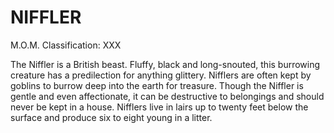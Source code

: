 # NIFFLER  
M.O.M. Classification: XXX  
  
The Niffler is a British beast. Fluffy, black and long-snouted, this burrowing creature has a predilection for anything glittery. Nifflers are often kept by goblins to burrow deep into the earth for treasure. Though the Niffler is gentle and even affectionate, it can be destructive to belongings and should never be kept in a house. Nifflers live in lairs up to twenty feet below the surface and produce six to eight young in a litter.  
  
